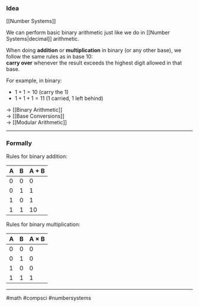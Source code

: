### Idea

[[Number Systems]]

We can perform basic binary arithmetic just like we do in [[Number Systems|decimal]] arithmetic.

When doing **addition** or **multiplication** in binary (or any other base), we follow the same rules as in base 10:  
**carry over** whenever the result exceeds the highest digit allowed in that base.

For example, in binary:

- $1 + 1 = 10$ (carry the 1)
- $1 + 1 + 1 = 11$ (1 carried, 1 left behind)

→ [[Binary Arithmetic]]  
→ [[Base Conversions]]  
→ [[Modular Arithmetic]]

---

### Formally

Rules for binary addition:

| A   | B   | A + B |
| --- | --- | ----- |
| 0   | 0   | 0     |
| 0   | 1   | 1     |
| 1   | 0   | 1     |
| 1   | 1   | 10    |

Rules for binary multiplication:

| A | B | A × B |
|---|---|--------|
| 0 | 0 |   0    |
| 0 | 1 |   0    |
| 1 | 0 |   0    |
| 1 | 1 |   1    |

---

#math #compsci #numbersystems
